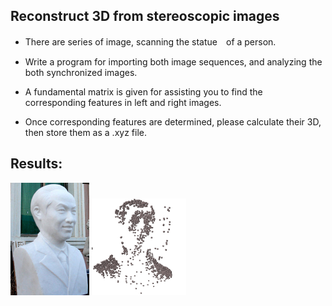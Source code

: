 ## Reconstruct 3D from stereoscopic images 

- There are series of image, scanning the statue　of a person.

- Write a program for importing both image sequences, and analyzing the both synchronized images. 

- A fundamental matrix is given for assisting you to find the corresponding features in left and right images. 

- Once corresponding features are determined, please calculate their 3D, then store them as a .xyz file.

## Results:

<img src="https://github.com/CP-TSAI/Computer-Vision/raw/master/cv_pic/original.png" width="25%" height="25%"> <img src="https://github.com/CP-TSAI/Computer-Vision/raw/master/cv_pic/3dd.png" width="30%" height="30%"> 




